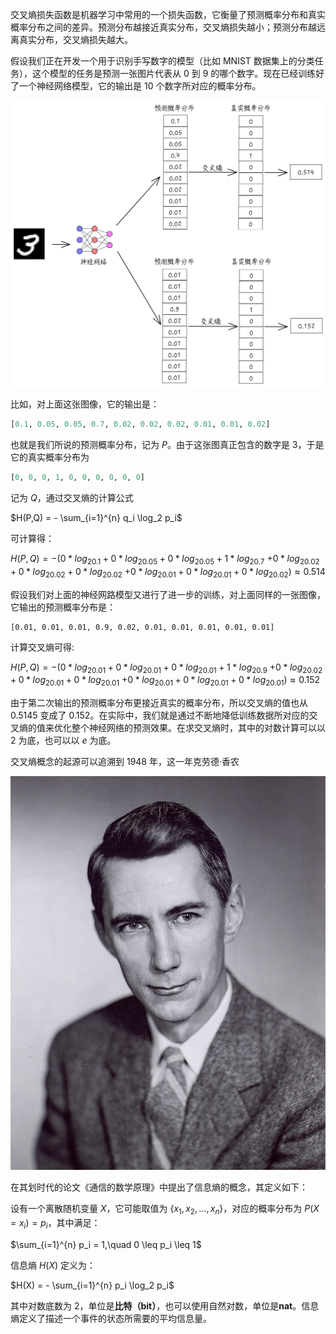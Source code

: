 交叉熵损失函数是机器学习中常用的一个损失函数，它衡量了预测概率分布和真实概率分布之间的差异。预测分布越接近真实分布，交叉熵损失越小；预测分布越远离真实分布，交叉熵损失越大。

假设我们正在开发一个用于识别手写数字的模型（比如 MNIST 数据集上的分类任务），这个模型的任务是预测一张图片代表从 0 到 9 的哪个数字。现在已经训练好了一个神经网络模型，它的输出是 10 个数字所对应的概率分布。

![cross entropy](../assets/image-20250531101040854.png)

比如，对上面这张图像，它的输出是：

```python
[0.1, 0.05, 0.05, 0.7, 0.02, 0.02, 0.02, 0.01, 0.01, 0.02]
```

也就是我们所说的预测概率分布，记为 $P$。由于这张图真正包含的数字是 3，于是它的真实概率分布为

```python
[0, 0, 0, 1, 0, 0, 0, 0, 0, 0]
```

记为 $Q$，通过交叉熵的计算公式


​$H(P,Q) = - \sum_{i=1}^{n} q_i \log_2 p_i$


可计算得：


$H(P,Q) = -(0*log_20.1+0*log_20.05+0*log_20.05+1*log_20.7$
$+0*log_20.02+0*log_20.02+0*log_20.02$
$+0*log_20.01+0*log_20.01+0*log_20.02) \approx 0.514$


假设我们对上面的神经网路模型又进行了进一步的训练，对上面同样的一张图像，它输出的预测概率分布是：

```
[0.01, 0.01, 0.01, 0.9, 0.02, 0.01, 0.01, 0.01, 0.01, 0.01]
```

计算交叉熵可得:


$H(P,Q) = -(0*log_20.01+0*log_20.01+0*log_20.01+1*log_20.9$
$+0*log_20.02+0*log_20.01+0*log_20.01$
$+0*log_20.01+0*log_20.01+0*log_20.01) \approx 0.152$


由于第二次输出的预测概率分布更接近真实的概率分布，所以交叉熵的值也从 $0.5145$ 变成了 $0.152$。在实际中，我们就是通过不断地降低训练数据所对应的交叉熵的值来优化整个神经网络的预测效果。在求交叉熵时，其中的对数计算可以以 $2$ 为底，也可以以 $e$ 为底。

交叉熵概念的起源可以追溯到 1948 年，这一年克劳德·香农

![Shannon](../assets/C.E._Shannon._Tekniska_museet_43069.jpg)

在其划时代的论文《通信的数学原理》中提出了信息熵的概念，其定义如下： 

设有一个离散随机变量 $X$，它可能取值为 $\{x_1,x_2,...,x_n\}$，对应的概率分布为 $P(X=x_i)=p_i$，其中满足：


​$\sum_{i=1}^{n} p_i = 1,\quad 0 \leq p_i \leq 1$


信息熵 $H(X)$ 定义为：


​$H(X) = - \sum_{i=1}^{n} p_i \log_2 p_i$


其中对数底数为 2，单位是**比特（bit）**，也可以使用自然对数，单位是**nat**。信息熵定义了描述一个事件的状态所需要的平均信息量。



